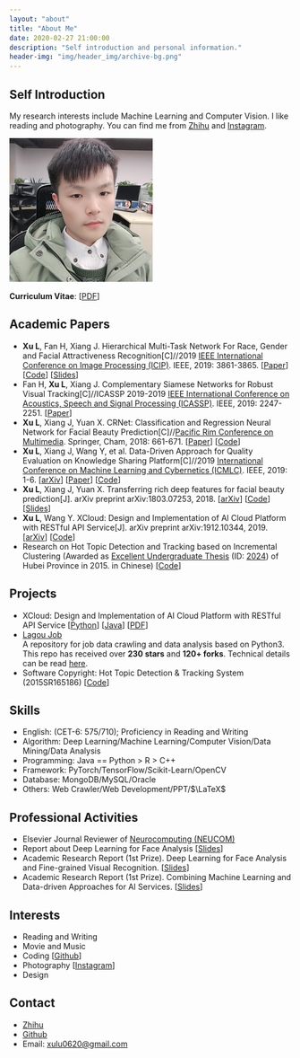 ```yaml
---
layout: "about"
title: "About Me"
date: 2020-02-27 21:00:00
description: "Self introduction and personal information."
header-img: "img/header_img/archive-bg.png"
---
```

## Self Introduction
My research interests include Machine Learning and Computer Vision. I like reading and photography. You can find me from [Zhihu](https://www.zhihu.com/people/xulu-0620) and [Instagram](https://www.instagram.com/lucasx_xulu/).

![LucasX](https://raw.githubusercontent.com/lucasxlu/blog/master/source/about/LucasX.jpg)

__Curriculum Vitae__: [[PDF](./CV_LuXu.pdf)] 


## Academic Papers
* **Xu L**, Fan H, Xiang J. Hierarchical Multi-Task Network For Race, Gender and Facial Attractiveness Recognition[C]//2019 [IEEE International Conference on Image Processing (ICIP)](http://2019.ieeeicip.org/). IEEE, 2019: 3861-3865. [[Paper](https://ieeexplore.ieee.org/abstract/document/8803614)] [[Code](https://github.com/lucasxlu/HMTNet.git)] [[Slides](ICIP19_HMTNet_Slides.pdf)]
* Fan H, **Xu L**, Xiang J. Complementary Siamese Networks for Robust Visual Tracking[C]//ICASSP 2019-2019 [IEEE International Conference on Acoustics, Speech and Signal Processing (ICASSP)](https://2019.ieeeicassp.org/). IEEE, 2019: 2247-2251. [[Paper](https://ieeexplore.ieee.org/abstract/document/8682985/)]
* **Xu L**, Xiang J, Yuan X. CRNet: Classification and Regression Neural Network for Facial Beauty Prediction[C]//[Pacific Rim Conference on Multimedia](http://www.pcm2018.org/). Springer, Cham, 2018: 661-671. [[Paper](https://link.springer.com/chapter/10.1007/978-3-030-00764-5_61)] [[Code](https://github.com/lucasxlu/CRNet.git)]
* **Xu L**, Xiang J, Wang Y, et al. Data-Driven Approach for Quality Evaluation on Knowledge Sharing Platform[C]//2019
[International Conference on Machine Learning and Cybernetics (ICMLC)](http://www.icmlc.com/). IEEE, 2019: 1-6. [[arXiv](https://arxiv.org/abs/1903.00384)]  [[Paper](https://ieeexplore.ieee.org/abstract/document/8949297)]  [[Code](https://github.com/lucasxlu/ZhihuDataDriven.git)]   
* **Xu L**, Xiang J, Yuan X. Transferring rich deep features for facial beauty prediction[J]. arXiv preprint arXiv:1803.07253, 2018. [[arXiv](https://arxiv.org/abs/1803.07253)] [[Code](https://github.com/lucasxlu/TransFBP.git)] [[Slides](./Presentation_TransFBP.pdf)]
* **Xu L**, Wang Y. XCloud: Design and Implementation of AI Cloud Platform with RESTful API Service[J]. arXiv preprint arXiv:1912.10344, 2019. [[arXiv](https://arxiv.org/abs/1912.10344)] [[Code](https://github.com/lucasxlu/XCloud.git)]
* Research on Hot Topic Detection and Tracking based on Incremental Clustering (Awarded as [Excellent Undergraduate Thesis](http://www.hbe.gov.cn/content.php?id=12717) (ID: [2024](http://hbxw.e21.edu.cn/e21sqlimg//file/201512/fff20151224164931_675715070.xls)) of Hubei Province in 2015. in Chinese) [[Code](https://github.com/xuludev/System.git)]  


## Projects
* XCloud: Design and Implementation of AI Cloud Platform with RESTful API Service [[Python](https://github.com/lucasxlu/XCloud.git)] [[Java](https://github.com/lucasxlu/CVLH.git)] [[PDF](https://arxiv.org/pdf/1912.10344.pdf)]
* [Lagou Job](https://github.com/lucasxlu/LagouJob.git)  
  A repository for job data crawling and data analysis based on Python3. This repo has received over **230 stars** and **120+ forks**. Technical details can be read [here](https://www.zhihu.com/question/36132174/answer/94392659).
* Software Copyright: Hot Topic Detection & Tracking System (2015SR165186) [[Code](https://github.com/xuludev/System.git)]

<!-- 
## Experience
* [Blibee](https://www.bianlifeng.com/) &emsp; 2019.02 – Present  
Store Intelligent Decision-making Department  
Vision Algorithm Engineer  

  - Kanto Cooking (Discard) detection with 0.963 AP, and fine-grained recognition with 95.66% accuracy  
  - Daily fresh food recognition with 0.920 AP and 99.09% accuracy
  - Products Re-identification with 99.43% rank-1 accuracy
  - Model deployment with RESTful API (Django + PyTorch + TensorRT + Nginx)


* [DiDi](https://www.didiglobal.com/) &emsp; 2018.09 – 2019.01  
Security Product & Technology  
Deep Learning  

  - License image quality recognition (reflection/blur) with 93.15% Precision and 98.35% Recall
  - Facial beauty prediction with 0.89 Pearson Correlation
  - License type recognition with 99.77% Precision and 99.76% Recall
  - Scene recognition (in car/out of car) with 99.89% Precision 99.90% Recall
  - License completeness recognition with 99.67% Precision and 99.68% Recall
  - Complete the writing of 21 patents related to safety products


* [Beijing Jiewen Technology Co.,Ltd.](http://www.aisino.com/) &emsp; 2015.06 – 2016.06  
Huazhong R&D Center  
Java/Web Spider Developer

  - Develop and maintain web information system based on Java SSM framework and MySQL database
  - Develop web crawlers to collect data from O2O websites (e.g. [Ctrip](http://www.ctrip.com/), [Dazhong Dianping](http://www.dianping.com/), [AMap](https://www.amap.com/)) based on Python/Java and MySQL/MongoDB
  - Data statistics, analysis and visualization. It provides important data support for company offline product location -->


## Skills
* English: (CET-6: 575/710); Proficiency in Reading and Writing    
* Algorithm: Deep Learning/Machine Learning/Computer Vision/Data Mining/Data Analysis    
* Programming: Java == Python > R > C++  
* Framework: PyTorch/TensorFlow/Scikit-Learn/OpenCV  
* Database: MongoDB/MySQL/Oracle  
* Others: Web Crawler/Web Development/PPT/$\LaTeX$


## Professional Activities
* Elsevier Journal Reviewer of [Neurocomputing (NEUCOM)](https://www.journals.elsevier.com/neurocomputing/)
* Report about Deep Learning for Face Analysis [[Slides](./DL_for_Face_Analysis.pdf)]
* Academic Research Report (1st Prize). Deep Learning for Face Analysis and Fine-grained Visual Recognition. [[Slides](./DL_for_Face_Analysis_and_FGVC.pdf)]
* Academic Research Report (1st Prize). Combining Machine Learning and Data-driven Approaches for AI Services. [[Slides](./Combining_ML_and_Data_driven_Approach_for_AI_Services​.pdf)]


## Interests
* Reading and Writing
* Movie and Music
* Coding [[Github](https://github.com/lucasxlu)]
* Photography [[Instagram](https://www.instagram.com/lucasx_xulu/)]
* Design 


## Contact
* [Zhihu](https://www.zhihu.com/people/xulu-0620/activities)
* [Github](https://github.com/lucasxlu)  
* Email: xulu0620@gmail.com